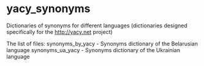 # yacy_synonyms
Dictionaries of synonyms for different languages
(dictionaries designed specifically for the http://yacy.net project)

The list of files:
synonyms_by_yacy - Synonyms dictionary of the Belarusian language
synonyms_ua_yacy - Synonyms dictionary  of the Ukrainian language
